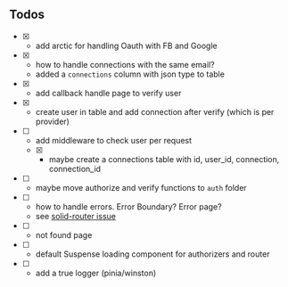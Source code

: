 ## Todos

- [x] - add arctic for handling Oauth with FB and Google
- [x] - how to handle connections with the same email?
  - added a `connections` column with json type to table 
- [x] - add callback handle page to verify user
- [x] - create user in table and add connection after verify (which is per provider)
- [ ] - add middleware to check user per request
  - [x] - maybe create a connections table with id, user_id, connection, connection_id
- [ ] - maybe move authorize and verify functions to `auth` folder


- [ ] - how to handle errors. Error Boundary? Error page?
  - see [solid-router issue](https://github.com/solidjs/solid-router/issues/374)
- [ ] - not found page
- [ ] - default Suspense loading component for authorizers and router

- [ ] - add a true logger (pinia/winston)

